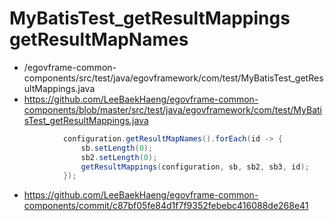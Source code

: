# MyBatisTest_getResultMappings getResultMapNames

- /egovframe-common-components/src/test/java/egovframework/com/test/MyBatisTest_getResultMappings.java
- https://github.com/LeeBaekHaeng/egovframe-common-components/blob/master/src/test/java/egovframework/com/test/MyBatisTest_getResultMappings.java

```java
			configuration.getResultMapNames().forEach(id -> {
				sb.setLength(0);
				sb2.setLength(0);
				getResultMappings(configuration, sb, sb2, sb3, id);
			});
```

- https://github.com/LeeBaekHaeng/egovframe-common-components/commit/c87bf05fe84d1f7f9352febebc416088de268e41
